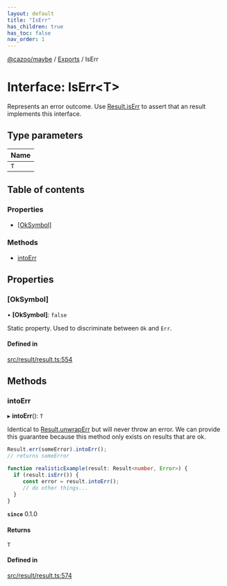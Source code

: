 ```yaml
---
layout: default
title: "IsErr"
has_children: true
has_toc: false
nav_order: 1
---
```


[@cazoo/maybe](../README.md) / [Exports](../modules.md) / IsErr

# Interface: IsErr<T\>

Represents an error outcome. Use [Result.isErr](../Result/index.md#iserr) to assert
that an result implements this interface.

## Type parameters

| Name |
| :------ |
| `T` |

## Table of contents

### Properties

- [[OkSymbol]](index.md#[oksymbol])

### Methods

- [intoErr](index.md#intoerr)

## Properties

### [OkSymbol]

• **[OkSymbol]**: ``false``

Static property. Used to discriminate between `Ok` and `Err`.

#### Defined in

[src/result/result.ts:554](https://github.com/Cazoo-uk/maybe/blob/40d98a8/src/result/result.ts#L554)

## Methods

### intoErr

▸ **intoErr**(): `T`

Identical to [Result.unwrapErr](../Result/index.md#unwraperr) but will never throw an
error. We can provide this guarantee because this method only
exists on results that are ok.

```typescript
Result.err(someError).intoErr();
// returns someError

function realisticExample(result: Result<number, Error>) {
  if (result.isErr()) {
     const error = result.intoErr();
     // do other things...
  }
}
```

**`since`** 0.1.0

#### Returns

`T`

#### Defined in

[src/result/result.ts:574](https://github.com/Cazoo-uk/maybe/blob/40d98a8/src/result/result.ts#L574)
